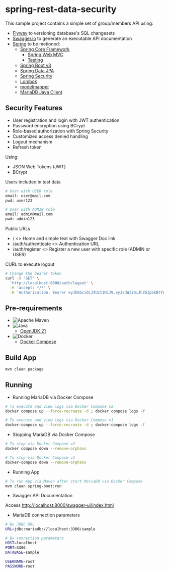 # spring-rest-data-security
This sample project contains a simple set of group/members API using:
- [Flyway](https://flywaydb.org/) to versioning database's SQL changesets 
- [Swagger.io](https://swagger.io/) to generate an executable API documentation
- [Spring](https://spring.io/) to be metioned:
  - [Spring Core Framework](https://spring.io/projects/spring-framework)
    - [Spring Web MVC](https://docs.spring.io/spring-framework/reference/web/webmvc.html)
    - [Testing](https://docs.spring.io/spring-framework/reference/testing.html)
  - [Spring Boot v3](https://spring.io/projects/spring-boot)
  - [Spring Data JPA](https://spring.io/projects/spring-data-jpa)
  - [Spring Security](https://spring.io/projects/spring-security)
  - [Lombok](https://projectlombok.org/)
  - [modelmapper](https://modelmapper.org/)
  - [MariaDB Java Client](https://mariadb.com/kb/en/about-mariadb-connector-j/)

## Security Features
- User registration and login with JWT authentication 
- Password encryption using BCrypt 
- Role-based authorization with Spring Security 
- Customized access denied handling 
- Logout mechanism 
- Refresh token

Using:
- JSON Web Tokens (JWT)
- BCrypt

Users included in test data
```bash
# User with USER role
email: user@mail.com
pwd: user123

# User with ADMIN role
email: admin@mail.com
pwd: admin123
```

Public URLs
- /  <> Home and simple text with Swagger Doc link
- /auth/authenticate  <> Authentication URL
- /auth/register  <> Register a new user with specific role (ADMIN or USER)

CURL to execute logout
```bash
# Change the bearer token
curl -X 'GET' \                                                                                                                  6.35G    100% █  702 Mbps   ─╯
  'http://localhost:8000/auth/logout' \
  -H 'accept: */*' \
  -H 'Authorization: Bearer eyJhbGciOiJIUzI1NiJ9.eyJzdWIiOiJhZG1pbkBtYWlsLmNvbSIsImlhdCI6MTY5ODA0Mzc1NywiZXhwIjoxNjk4MTMwMTU3fQ.O4XqiJpFbnUHIiqS0xOVSYARpHcdOZJerPIx8ZjhhmA'
```

## Pre-requirements
- ![Apache Maven](https://img.shields.io/badge/Apache%20Maven-C71A36?style=for-the-badge&logo=Apache%20Maven&logoColor=white)
- ![Java](https://img.shields.io/badge/java-%23ED8B00.svg?style=for-the-badge&logo=openjdk&logoColor=white)
  - [OpenJDK 21](https://openjdk.org/projects/jdk/21/)
- ![Docker](https://img.shields.io/badge/docker-%230db7ed.svg?style=for-the-badge&logo=docker&logoColor=white)
  - [Docker Compose](https://docs.docker.com/compose/)

## Build App

```bash
mvn clean package
```

## Running

- Running MariaDB via Docker Compose
```bash
# To execute and view logs via Docker Compose v2
docker compose up --force-recreate -d ; docker compose logs -f

# To execute and view logs via Docker Compose v1
docker-compose up --force-recreate -d ; docker-compose logs -f
```

- Stopping MariaDB via Docker Compose
```bash
# To stop via Docker Compose v2
docker compose down --remove-orphans

# To stop via Docker Compose v1
docker-compose down --remove-orphans
```
- Running App
```bash
# To run App via Maven after start MariaDB via Docker Compose
mvn clean spring-boot:run
```

- Swagger API Documentation

Access [http://localhost:8000/swagger-ui/index.html](http://localhost:8000/swagger-ui/index.html)

- MariaDB connection parameters

```bash
# By JDBC URL
URL=jdbc:mariadb://localhost:3306/sample

# By connection parameters
HOST=localhost
PORT=3306
DATABASE=sample

USERNAME=root
PASSWORD=root
```